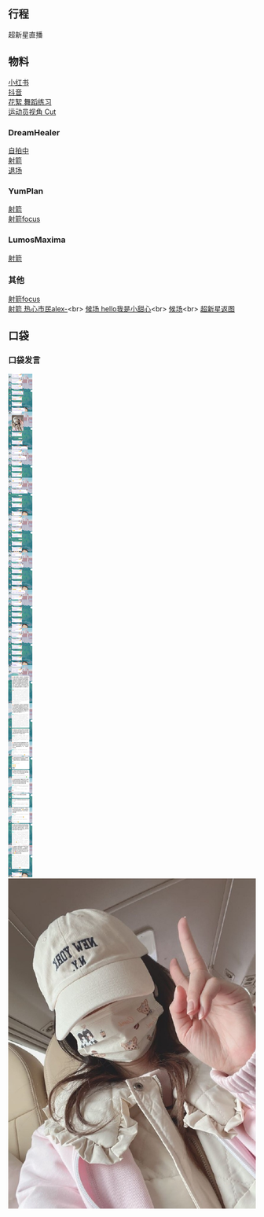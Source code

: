## 行程
超新星直播

## 物料
[小红书](http://www.xiaohongshu.com/discovery/item/61bb15ff000000002103937e)<br>
[抖音](https://www.douyin.com/video/7042246121040710942)<br>
[花絮 舞蹈练习](https://weibo.com/7443956558/L6mGDmOKC)<br>
[运动员视角 Cut](https://weibo.com/7431493935/L6rhlnx55)<br>

### DreamHealer
[自拍中](https://weibo.com/6375088879/L6jV2pIHf)<br>
[射箭](https://weibo.com/6375088879/L6kmPptjY)<br>
[退场](https://weibo.com/6375088879/L6mzZow4v)<br>
### YumPlan
[射箭](https://weibo.com/7335378002/L6kDBBIOa)<br>
[射箭focus](https://weibo.com/7335378002/L6mgpgcgd)<br>

### LumosMaxima
[射箭](https://weibo.com/7726863056/L6kCY2eCO)<br>
### 其他
[射箭focus](https://weibo.com/3890553197/L6kbxoeXL)<br>
[射箭 热心市民alex-](https://m.weibo.cn/status/4715074473693886?)<br>
[候场 hello我是小甜心](https://m.weibo.cn/status/4715160834933570?)<br>
[候场](https://m.weibo.cn/status/4714972804023850?)<br>
[超新星返图](https://weibo.com/6314934920/L6moXkHrI)
## 口袋
### 口袋发言
![口袋发言](./pocket48/imgs/messages1.jpeg)<br>
![口袋发言](./pocket48/imgs/P1.jpeg)<br>

